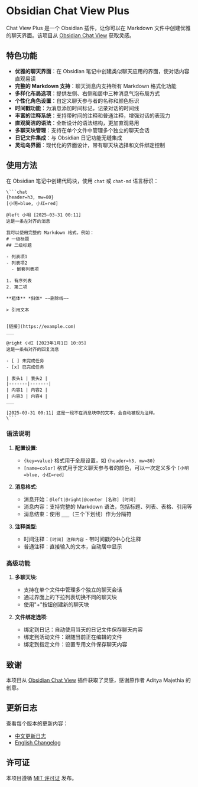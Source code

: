 # Obsidian Chat View Plus

Chat View Plus 是一个 Obsidian 插件，让你可以在 Markdown 文件中创建优雅的聊天界面。该项目从 [Obsidian Chat View](https://github.com/adifyr/obsidian-chat-view) 获取灵感。

## 特色功能

- **优雅的聊天界面**：在 Obsidian 笔记中创建类似聊天应用的界面，使对话内容直观易读
- **完整的 Markdown 支持**：聊天消息内支持所有 Markdown 格式化功能
- **多样化布局选项**：提供左侧、右侧和居中三种消息气泡布局方式
- **个性化角色设置**：自定义聊天参与者的名称和颜色标识
- **时间戳功能**：为消息添加时间标记，记录对话的时间线
- **丰富的注释系统**：支持带时间的注释和普通注释，增强对话的表现力
- **直观简洁的语法**：全新设计的语法结构，更加直观易用
- **多聊天块管理**：支持在单个文件中管理多个独立的聊天会话
- **日记文件集成**：与 Obsidian 日记功能无缝集成
- **灵动岛界面**：现代化的界面设计，带有聊天块选择和文件绑定控制

## 使用方法

在 Obsidian 笔记中创建代码块，使用 `chat` 或 `chat-md` 语言标识：

```
\```chat
{header=h3, mw=80}
[小明=blue, 小红=red]

@left 小明 [2025-03-31 00:11]
这是一条左对齐的消息

我可以使用完整的 Markdown 格式，例如：
# 一级标题
## 二级标题

- 列表项1
- 列表项2
  - 嵌套列表项

1. 有序列表
2. 第二项

**粗体** *斜体* ~~删除线~~

> 引用文本


[链接](https://example.com)
___

@right 小红 [2023年1月1日 10:05]
这是一条右对齐的回复消息

- [ ] 未完成任务
- [x] 已完成任务

| 表头1 | 表头2 |
|-------|-------|
| 内容1 | 内容2 |
| 内容3 | 内容4 |
___

[2025-03-31 00:11] 这是一段不在消息块中的文本，会自动被视为注释。
\```
```

### 语法说明

1. **配置设置**:
   - `{key=value}` 格式用于全局设置，如 `{header=h3, mw=80}`
   - `[name=color]` 格式用于定义聊天参与者的颜色，可以一次定义多个 `[小明=blue, 小红=red]`

2. **消息格式**:
   - 消息开始：`@left|@right|@center [名称] [时间]`
   - 消息内容：支持完整的 Markdown 语法，包括标题、列表、表格、引用等
   - 消息结束：使用 `___`（三个下划线）作为分隔符

3. **注释类型**:
   - 时间注释：`[时间] 注释内容` - 带时间戳的中心化注释
   - 普通注释：直接输入的文本，自动居中显示

### 高级功能

1. **多聊天块**:
   - 支持在单个文件中管理多个独立的聊天会话
   - 通过界面上的下拉列表切换不同的聊天块
   - 使用"+"按钮创建新的聊天块

2. **文件绑定选项**:
   - 绑定到日记：自动使用当天的日记文件保存聊天内容
   - 绑定到活动文件：跟随当前正在编辑的文件
   - 绑定到指定文件：设置专用文件保存聊天内容

## 致谢

本项目从 [Obsidian Chat View](https://github.com/adifyr/obsidian-chat-view) 插件获取了灵感，感谢原作者 Aditya Majethia 的创意。


## 更新日志

查看每个版本的更新内容：
- [中文更新日志](docs/CHANGELOG.md)
- [English Changelog](docs/CHANGELOG_EN.md)

## 许可证

本项目遵循 [MIT 许可证](LICENSE) 发布。 